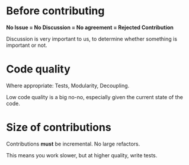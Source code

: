 # Before contributing

**No Issue = No Discussion = No agreement = Rejected Contribution**

Discussion is very important to us, to determine whether something is important or not.

# Code quality

Where appropriate: Tests, Modularity, Decoupling.

Low code quality is a big no-no, especially given the current state of the code.

# Size of contributions

Contributions **must** be incremental. No large refactors.

This means you work slower, but at higher quality, write tests.
